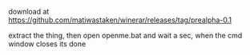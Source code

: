 download at https://github.com/matiwastaken/winerar/releases/tag/prealpha-0.1

extract the thing, then open openme.bat and wait a sec, when the cmd window closes its done
